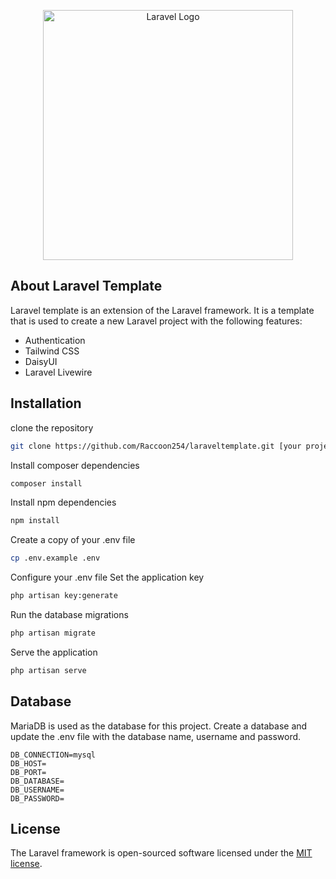 <p align="center"><a href="https://laravel.com" target="_blank"><img src="https://raw.githubusercontent.com/laravel/art/master/logo-lockup/5%20SVG/2%20CMYK/1%20Full%20Color/laravel-logolockup-cmyk-red.svg" width="400" alt="Laravel Logo"></a></p>

## About Laravel Template

Laravel template is an extension of the Laravel framework. It is a template that is used to create a new Laravel project
with the following features:

- Authentication
- Tailwind CSS
- DaisyUI
- Laravel Livewire

## Installation

clone the repository

```bash
git clone https://github.com/Raccoon254/laraveltemplate.git [your project name]
```

Install composer dependencies

```bash
composer install
```

Install npm dependencies

```bash
npm install
```

Create a copy of your .env file

```bash
cp .env.example .env
```

Configure your .env file
Set the application key

```bash
php artisan key:generate
```

Run the database migrations

```bash
php artisan migrate
```

Serve the application

```bash
php artisan serve
```

## Database

MariaDB is used as the database for this project. Create a database and update the .env file with the database name,
username and password.

```env
DB_CONNECTION=mysql
DB_HOST=
DB_PORT=
DB_DATABASE=
DB_USERNAME=
DB_PASSWORD=
```

## License

The Laravel framework is open-sourced software licensed under the [MIT license](https://opensource.org/licenses/MIT).
